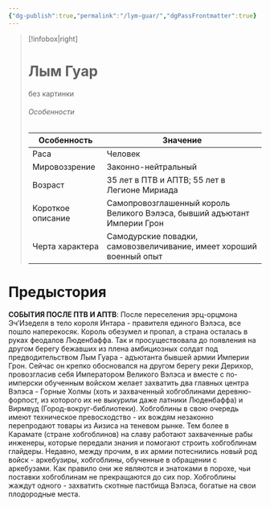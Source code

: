 ```yaml
---
{"dg-publish":true,"permalink":"/lym-guar/","dgPassFrontmatter":true}
---
```


> [!infobox|right]
> # Лым Гуар
> без картинки
> ###### Особенности
> | Особенность | Значение |
> | ---- | ---- |
> | Раса | Человек|
> | Мировоззрение |Законно-нейтральный |
> | Возраст | 35 лет в ПТВ и АПТВ; 55 лет в Легионе Мириада|
> | Короткое описание |Самопровозглашенный король Великого Вэлэса, бывший адъютант Империи Грон|
> | Черта характера |Самодурские повадки, самовозвеличивание, имеет хороший военный опыт|

# Предыстория

**СОБЫТИЯ ПОСЛЕ ПТВ И АПТВ**:
После переселения эрц-орцмона Эч’Изеделя в тело короля Интара - правителя единого Вэлэса, все пошло наперекосяк. Король обезумел и пропал, а страна осталась в руках феодалов Люденбаффа. Так и просуществовала до появления на другом берегу бежавших из плена амбициозных солдат под предводительством Лым Гуара - адъютанта бывшей армии Империи Грон. Сейчас он крепко обосновался на другом берегу реки Дерихор, провозгласив себя Императором Великого Вэлэса и вместе с по-имперски обученным войском желает захватить два главных центра Вэлэса - Горные Холмы (хоть и захваченный хобгоблинами деревню-форпост, из которого их не выкурили даже латники Люденбаффа) и Вирмвуд (Город-вокруг-библиотеки).
Хобгоблины в свою очередь имеют техническое превосходство - их вождям незаконно перепродают товары из Аизиса на теневом рынке. Тем более в Карамате (стране хобгоблинов) на славу работают захваченные рабы инженеры, которые передали знания и помогают строить хобгоблинам глайдеры. Недавно, между прочим, в их армии потеснились новый род войск - аркебузиры, хобгоблины, обученные в обращении с аркебузами. Как правило они же являются и знатоками в порохе, чьи поставки хобгоблинам не прекращаются до сих пор.
Хобгоблины жаждут одного - захватить скотные пастбища Вэлэса, богатые на свои плодородные места.